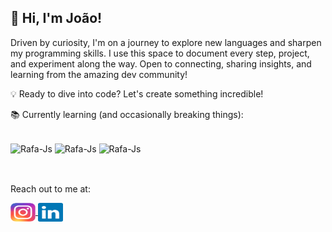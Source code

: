 ## 👋 Hi, I'm João!

Driven by curiosity, I'm on a journey to explore new languages and sharpen my programming skills. I use this space to document every step, project, and experiment along the way. Open to connecting, sharing insights, and learning from the amazing dev community!

💡 Ready to dive into code? Let's create something incredible!

📚 Currently learning (and occasionally breaking things):
<div style="display: inline_block"><br>
  <img align="center" alt="Rafa-Js" height="30" width="40" src="https://cdn.jsdelivr.net/gh/devicons/devicon@latest/icons/cplusplus/cplusplus-plain.svg">
  <img align="center" alt="Rafa-Js" height="30" width="40" src="https://cdn.jsdelivr.net/gh/devicons/devicon@latest/icons/java/java-plain.svg" />
  <img align="center" alt="Rafa-Js" height="30" width="40" src="https://cdn.jsdelivr.net/gh/devicons/devicon@latest/icons/python/python-plain.svg" />
  <div style="display: inline_block"><br>

##

Reach out to me at:

   <a href="https://www.instagram.com/joao.diasn" target="blank">
  <img align="center" alt="Rafa-Js" height="30" width="40" src="https://raw.githubusercontent.com/CLorant/readme-social-icons/main/medium/filled/instagram.svg" />
  </a>
    <a href="https://www.linkedin.com/in/joaoadn" target="blank">
  <img align="center" alt="Rafa-Js" height="30" width="40" src="https://raw.githubusercontent.com/CLorant/readme-social-icons/main/medium/colored/linkedin.svg" />
</a>


